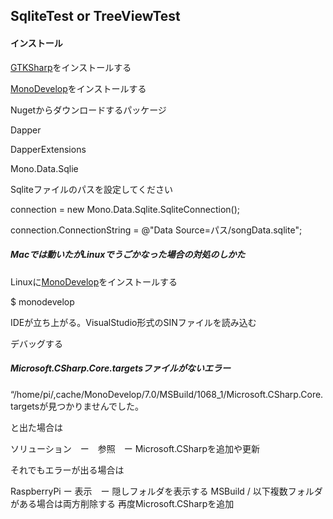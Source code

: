 ## SqliteTest or TreeViewTest

#### インストール

[GTKSharp](https://www.mono-project.com/download/stable/#download-lin)をインストールする

[MonoDevelop](https://www.monodevelop.com/download/#fndtn-download-lin-raspbian)をインストールする

Nugetからダウンロードするパッケージ

Dapper

DapperExtensions

Mono.Data.Sqlie

Sqliteファイルのパスを設定してください

connection = new Mono.Data.Sqlite.SqliteConnection();

connection.ConnectionString = @"Data Source=パス/songData.sqlite";


##### Macでは動いたがLinuxでうごかなった場合の対処のしかた

Linuxに[MonoDevelop](https://www.monodevelop.com/download/#fndtn-download-lin-raspbian)をインストールする

$ monodevelop

IDEが立ち上がる。VisualStudio形式のSINファイルを読み込む

デバッグする

##### Microsoft.CSharp.Core.targetsファイルがないエラー

“/home/pi/,cache/MonoDevelop/7.0/MSBuild/1068_1/Microsoft.CSharp.Core.targetsが見つかりませんでした。

と出た場合は

ソリューション　ー　参照　ー Microsoft.CSharpを追加や更新

それでもエラーが出る場合は

RaspberryPi ー 表示　ー 隠しフォルダを表示する
MSBuild / 以下複数フォルダがある場合は両方削除する
再度Microsoft.CSharpを追加
